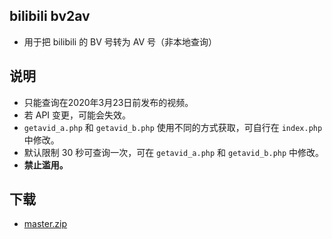 ## bilibili bv2av

- 用于把 bilibili 的 BV 号转为 AV 号（非本地查询）

## 说明

- 只能查询在2020年3月23日前发布的视频。
- 若 API 变更，可能会失效。
- `getavid_a.php` 和 `getavid_b.php` 使用不同的方式获取，可自行在 `index.php` 中修改。
- 默认限制 30 秒可查询一次，可在 `getavid_a.php` 和 `getavid_b.php` 中修改。
- **禁止滥用。**

## 下载

- [master.zip](https://github.com/Frost-ZX/bilibili_bv2av/archive/master.zip)
